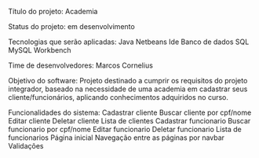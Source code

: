 Título do projeto:
Academia

Status do projeto:
em desenvolvimento

Tecnologias que serão aplicadas:
Java
Netbeans Ide
Banco de dados SQL
MySQL Workbench

Time de desenvolvedores:
Marcos Cornelius

Objetivo do software:
Projeto destinado a cumprir os requisitos do projeto integrador, baseado na necessidade de uma academia em cadastrar seus cliente/funcionários, aplicando conhecimentos adquiridos no curso.

Funcionalidades do sistema:
Cadastrar cliente
Buscar cliente por cpf/nome
Editar cliente
Deletar cliente
Lista de clientes
Cadastrar funcionario
Buscar funcionario por cpf/nome
Editar funcionario
Deletar funcionario
Lista de funcionarios
Página inicial
Navegação entre as páginas por navbar
Validações
